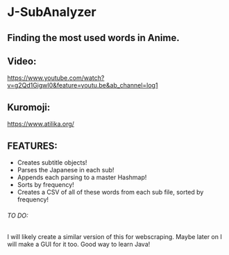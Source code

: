 # J-SubAnalyzer

## Finding the most used words in Anime.

## Video:
https://www.youtube.com/watch?v=g2Qd1GigwI0&feature=youtu.be&ab_channel=log1

## Kuromoji:
https://www.atilika.org/

## FEATURES:
* Creates subtitle objects!
* Parses the Japanese in each sub!
* Appends each parsing to a master Hashmap!
* Sorts by frequency!
* Creates a CSV of all of these words from each sub file, sorted by frequency!

###### TO DO:
I will likely create a similar version of this for webscraping. Maybe later on I will make a GUI for it too. Good way to learn Java!
